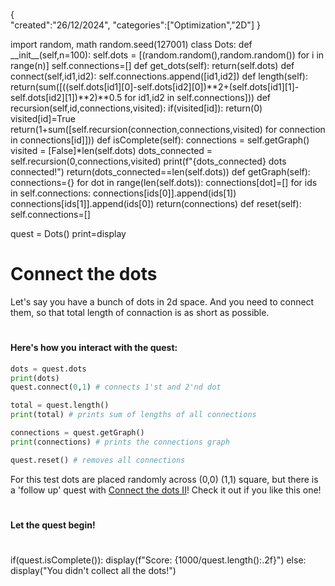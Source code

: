 
<metadata>

{   
    "created":"26/12/2024",
    "categories":["Optimization","2D"]
}

</metadata>
<setup>
import random, math
random.seed(127001)
class Dots:
    def __init__(self,n=100):
        self.dots = [(random.random(),random.random()) for i in range(n)]
        self.connections=[]
    def get_dots(self):
        return(self.dots)
    def connect(self,id1,id2):
        self.connections.append([id1,id2])
    def length(self):
        return(sum([((self.dots[id1][0]-self.dots[id2][0])**2+(self.dots[id1][1]-self.dots[id2][1])**2)**0.5 for id1,id2 in self.connections]))   
    def recursion(self,id,connections,visited):
        if(visited[id]):
            return(0)
        visited[id]=True
        return(1+sum([self.recursion(connection,connections,visited) for connection in connections[id]]))
    def isComplete(self):
        connections = self.getGraph()
        visited = [False]*len(self.dots)
        dots_connected = self.recursion(0,connections,visited)
        print(f"{dots_connected} dots connected!")
        return(dots_connected==len(self.dots))
    def getGraph(self):
        connections={}
        for dot in range(len(self.dots)):
            connections[dot]=[]
        for ids in self.connections:
            connections[ids[0]].append(ids[1])
            connections[ids[1]].append(ids[0])
        return(connections)
    def reset(self):
        self.connections=[]

quest = Dots()
print=display
</setup>

# Connect the dots
Let's say you have a bunch of dots in 2d space. And you need to connect them, so that total length of connaction is as short as possible.

# 

#### Here's how you interact with the quest:


```python
dots = quest.dots
print(dots)
quest.connect(0,1) # connects 1'st and 2'nd dot

total = quest.length()
print(total) # prints sum of lengths of all connections

connections = quest.getGraph()
print(connections) # prints the connections graph

quest.reset() # removes all connections

```

For this test dots are placed randomly across (0,0) (1,1) square, but there is a 'follow up' quest with [Connect the dots II]()! Check it out if you like this one!

# 


#### Let the quest begin!

# 




<check>
if(quest.isComplete()):
    display(f"Score: {1000/quest.length():.2f}")
else:
    display("You didn't collect all the dots!")
</check>